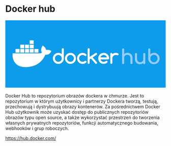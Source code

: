 <h1>Docker hub</h1>

![docker hub](/grafiki/docker_hub.png)

Docker Hub to repozytorium obrazów dockera w chmurze. Jest to repozytorium w którym użytkownicy i partnerzy Dockera tworzą, testują, przechowują i dystrybuują obrazy kontenerów. Za pośrednictwem Docker Hub użytkownik może uzyskać dostęp do publicznych repozytoriów obrazów typu open source, a także wykorzystać przestrzeń do tworzenia własnych prywatnych repozytoriów, funkcji automatycznego budowania, webhooków i grup roboczych.

https://hub.docker.com/

